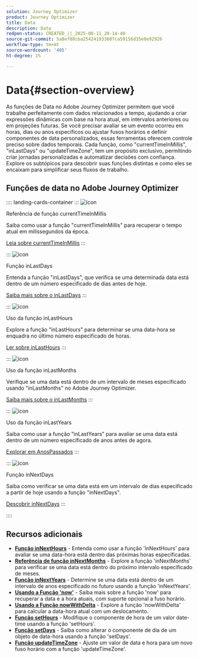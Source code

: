 ```yaml
---
solution: Journey Optimizer
product: Journey Optimizer
title: Data
description: Data
redpen-status: CREATED_||_2025-08-11_20-14-40
source-git-commit: 5a8ef88cba254241933607ca59156d35e0e92926
workflow-type: tm+mt
source-wordcount: '405'
ht-degree: 1%

---
```



# Data{#section-overview}

As funções de Data no Adobe Journey Optimizer permitem que você trabalhe perfeitamente com dados relacionados a tempo, ajudando a criar expressões dinâmicas com base na hora atual, em intervalos anteriores ou em projeções futuras. Se você precisar avaliar se um evento ocorreu em horas, dias ou anos específicos ou ajustar fusos horários e definir componentes de data personalizados, essas ferramentas oferecem controle preciso sobre dados temporais. Cada função, como &quot;currentTimeInMillis&quot;, &quot;inLastDays&quot; ou &quot;updateTimeZone&quot;, tem um propósito exclusivo, permitindo criar jornadas personalizadas e automatizar decisões com confiança. Explore os subtópicos para descobrir suas funções distintas e como eles se encaixam para simplificar seus fluxos de trabalho.

## Funções de data no Adobe Journey Optimizer

:::: landing-cards-container
:::
![icon](https://cdn.experienceleague.adobe.com/icons/code-branch.svg?lang=pt-BR)

Referência de função currentTimeInMillis

Saiba como usar a função &quot;currentTimeInMillis&quot; para recuperar o tempo atual em milissegundos da época.

[Leia sobre currentTimeInMillis](../using/building-journeys/functions/functioncurrenttimeinmillis.md)
:::

:::
![icon](https://cdn.experienceleague.adobe.com/icons/code-branch.svg?lang=pt-BR)

Função inLastDays

Entenda a função &quot;inLastDays&quot;, que verifica se uma determinada data está dentro de um número especificado de dias antes de hoje.

[Saiba mais sobre o inLastDays](../using/building-journeys/functions/functioninlastdays.md)
:::

:::
![icon](https://cdn.experienceleague.adobe.com/icons/code-branch.svg?lang=pt-BR)

Uso da função inLastHours

Explore a função &quot;inLastHours&quot; para determinar se uma data-hora se enquadra no último número especificado de horas.

[Ler sobre inLastHours](../using/building-journeys/functions/functioninlasthours.md)
:::

:::
![icon](https://cdn.experienceleague.adobe.com/icons/code-branch.svg?lang=pt-BR)

Uso da função inLastMonths

Verifique se uma data está dentro de um intervalo de meses especificado usando &quot;inLastMonths&quot; no Adobe Journey Optimizer.

[Saiba mais sobre o inLastMonths](../using/building-journeys/functions/functioninlastmonths.md)
:::

:::
![icon](https://cdn.experienceleague.adobe.com/icons/code-branch.svg?lang=pt-BR)

Uso da função inLastYears

Saiba como usar a função &quot;inLastYears&quot; para avaliar se uma data está dentro de um número especificado de anos antes de agora.

[Explorar em AnosPassados](../using/building-journeys/functions/functioninlastyears.md)
:::

:::
![icon](https://cdn.experienceleague.adobe.com/icons/code-branch.svg?lang=pt-BR)

Função inNextDays

Saiba como verificar se uma data está em um intervalo de dias especificado a partir de hoje usando a função &quot;inNextDays&quot;.

[Descobrir inNextDays](../using/building-journeys/functions/functioninnextdays.md)
:::

::::


## Recursos adicionais

- **[Função inNextHours](../using/building-journeys/functions/functioninnexthours.md)** - Entenda como usar a função &#39;inNextHours&#39; para avaliar se uma data-hora está dentro das próximas horas especificadas.
- **[Referência de função inNextMonths](../using/building-journeys/functions/functioninnextmonths.md)** - Explore a função &#39;inNextMonths&#39; para verificar se uma data está dentro do próximo intervalo especificado de meses.
- **[Função inNextYears](../using/building-journeys/functions/functioninnextyears.md)** - Determine se uma data está dentro de um intervalo de anos especificado no futuro usando a função &#39;inNextYears&#39;.
- **[Usando a Função &#39;now&#39;](../using/building-journeys/functions/functionnow.md)** - Saiba mais sobre a função &#39;now&#39; para recuperar a data e a hora atuais, com suporte opcional a fuso horário.
- **[Usando a Função nowWithDelta](../using/building-journeys/functions/functionnowwithdelta.md)** - Explore a função &#39;nowWithDelta&#39; para calcular a data-hora atual com um deslocamento.
- **[Função setHours](../using/building-journeys/functions/functionsethours.md)** - Modifique o componente de hora de um valor date-time usando a função &#39;setHours&#39;.
- **[Função setDays](../using/building-journeys/functions/functionsetdays.md)** - Saiba como alterar o componente de dia de um objeto de data-hora usando a função &#39;setDays&#39;.
- **[Função updateTimeZone](../using/building-journeys/functions/functionupdatetimezone.md)** - Ajuste um valor de data e hora para um novo fuso horário com a função &#39;updateTimeZone&#39;.
